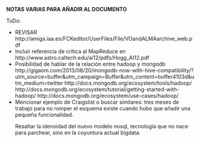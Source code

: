 <b>NOTAS VARIAS PARA AÑADIR AL DOCUMENTO</b><br>


ToDo:<br>


<ul>

<li>
REVISAR http://amiga.iaa.es/FCKeditor/UserFiles/File/VOandALMAarchive_web.pdf
</li>

<li>
Incluir referencia de crítica al MapReduce en http://www.astro.caltech.edu/ai12/pdfs/Hogg_AI12.pdf
</li>

<li>
Posibilidad de hablar de la relación entre hadoop y mongodb
http://gigaom.com/2013/08/20/mongodb-now-with-hive-compatibility/?utm_source=buffer&utm_campaign=Buffer&utm_content=buffer4103d&utm_medium=twitter
http://docs.mongodb.org/ecosystem/tools/hadoop/
http://docs.mongodb.org/ecosystem/tutorial/getting-started-with-hadoop/
http://docs.mongodb.org/ecosystem/use-cases/hadoop/
</li>

<li>
Mencionar ejemplo de Craigslist o buscar similares: tres meses de trabajo para no romper el esquema existe cuando hubo que añadir una pequeña funcionalidad.

Resaltar la idenoidad del nuevo modelo nosql, tecnología que no nace para parchear, sino en la coyuntura actual bigdata.

</li>

</ul>
